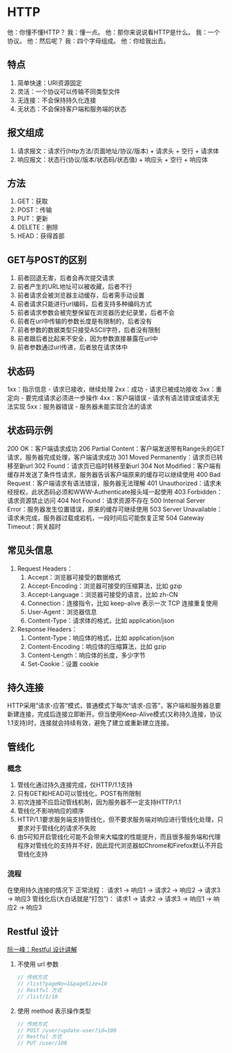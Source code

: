 # HTTP

他：你懂不懂HTTP？
我：懂一点。
他：那你来说说看HTTP是什么。
我：一个协议。
他：然后呢？
我：四个字母组成。
他：你给我出去。

## 特点

1. 简单快速：URI资源固定
2. 灵活：一个协议可以传输不同类型文件
3. 无连接：不会保持持久化连接
4. 无状态：不会保持客户端和服务端的状态

## 报文组成

1. 请求报文：请求行(http方法/页面地址/协议/版本) + 请求头 + 空行 + 请求体
2. 响应报文：状态行(协议/版本/状态码/状态值) + 响应头 + 空行 + 响应体

## 方法

1. GET：获取
2. POST：传输
3. PUT：更新
4. DELETE：删除
5. HEAD：获得首部

## GET与POST的区别

1. 前者回退无害，后者会再次提交请求
2. 前者产生的URL地址可以被收藏，后者不行
3. 前者请求会被浏览器主动缓存，后者需手动设置
4. 前者请求只能进行url编码，后者支持多种编码方式
5. 前者请求参数会被完整保留在浏览器历史纪录里，后者不会
6. 前者在url中传输的参数长度是有限制的，后者没有
7. 前者参数的数据类型只接受ASCⅡ字符，后者没有限制
8. 前者跟后者比起来不安全，因为参数直接暴露在url中
9. 前者参数通过url传递，后者放在请求体中

## 状态码

1xx：指示信息 - 请求已接收，继续处理
2xx：成功 - 请求已被成功接收
3xx：重定向 - 要完成请求必须进一步操作
4xx：客户端错误 - 请求有语法错误或请求无法实现
5xx：服务器错误 - 服务器未能实现合法的请求

## 状态码示例

200 OK：客户端请求成功
206 Partial Content：客户端发送带有Range头的GET请求，服务器完成处理，客户端请求成功
301 Moved Permanently：请求页已转移至新url
302 Found：请求页已临时转移至新url
304 Not Modified：客户端有缓存并发送了条件性请求，服务器告诉客户端原来的缓存可以继续使用
400 Bad Request：客户端请求有语法错误，服务器无法理解
401 Unauthorized：请求未经授权，此状态码必须和WWW-Authenticate报头域一起使用
403 Forbidden：请求资源禁止访问
404 Not Found：请求资源不存在
500 Internal Server Error：服务器发生位置错误，原来的缓存可继续使用
503 Server Unavailable：请求未完成，服务器过载或宕机，一段时间后可能恢复正常
504 Gateway Timeout：网关超时

## 常见头信息

1. Request Headers：
   1. Accept：浏览器可接受的数据格式
   2. Accept-Encoding：浏览器可接受的压缩算法，比如 gzip
   3. Accept-Language：浏览器可接受的语言，比如 zh-CN
   4. Connection：连接指令，比如 keep-alive 表示一次 TCP 连接重复使用
   5. User-Agent：浏览器信息
   6. Content-Type：请求体的格式，比如 application/json
2. Response Headers：
   1. Content-Type：响应体的格式，比如 application/json
   2. Content-Encoding：响应体的压缩算法，比如 gzip
   3. Content-Length：响应体的长度，多少字节
   4. Set-Cookie：设置 cookie

## 持久连接

HTTP采用“请求-应答”模式，普通模式下每次“请求-应答”，客户端和服务器总要新建连接，完成后连接立即断开。但当使用Keep-Alive模式(又称持久连接，协议1.1支持)时，连接就会持续有效，避免了建立或重新建立连接。

## 管线化

### 概念

1. 管线化通过持久连接完成，仅HTTP/1.1支持
2. 只有GET和HEAD可以管线化，POST有所限制
3. 初次连接不应启动管线机制，因为服务器不一定支持HTTP/1.1
4. 管线化不影响响应的顺序
5. HTTP/1.1要求服务端支持管线化，但不要求服务端对响应进行管线化处理，只要求对于管线化的请求不失败
6. 由5可知开启管线化可能不会带来大幅度的性能提升，而且很多服务端和代理程序对管线化的支持并不好，因此现代浏览器如Chrome和Firefox默认不开启管线化支持

### 流程

在使用持久连接的情况下
正常流程：
请求1 -> 响应1 -> 请求2 -> 响应2 -> 请求3 -> 响应3
管线化后(大白话就是“打包”)：
请求1 -> 请求2 -> 请求3 -> 响应1 -> 响应2 -> 响应3

## Restful 设计

[阮一峰：Restful 设计讲解](http://www.ruanyifeng.com/blog/2011/09/restful.html)

1. 不使用 url 参数

   ```js
   // 传统方式
   // /list?pageNo=1&pageSize=10
   // Restful 方式
   // /list/1/10
   ```
  
2. 使用 method 表示操作类型

    ```js
    // 传统方式
    // POST /user/update-user?id=100
    // Restful 方式
    // PUT /user/100
    ```
